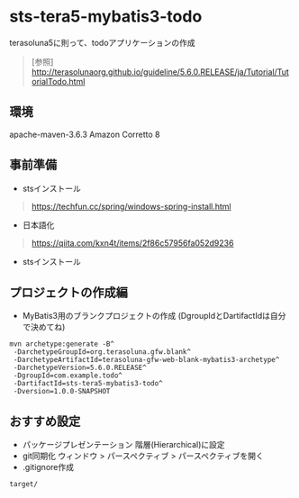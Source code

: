 # sts-tera5-mybatis3-todo
terasoluna5に則って、todoアプリケーションの作成
> [参照] http://terasolunaorg.github.io/guideline/5.6.0.RELEASE/ja/Tutorial/TutorialTodo.html

## 環境
apache-maven-3.6.3
Amazon Corretto 8

## 事前準備
- stsインストール
> https://techfun.cc/spring/windows-spring-install.html
- 日本語化
> https://qiita.com/kxn4t/items/2f86c57956fa052d9236


- stsインストール
## プロジェクトの作成編
- MyBatis3用のブランクプロジェクトの作成 (DgroupIdとDartifactIdは自分で決めてね)
```
mvn archetype:generate -B^
 -DarchetypeGroupId=org.terasoluna.gfw.blank^
 -DarchetypeArtifactId=terasoluna-gfw-web-blank-mybatis3-archetype^
 -DarchetypeVersion=5.6.0.RELEASE^
 -DgroupId=com.example.todo^
 -DartifactId=sts-tera5-mybatis3-todo^
 -Dversion=1.0.0-SNAPSHOT
```



## おすすめ設定
- パッケージプレゼンテーション
階層(Hierarchical)に設定
- git同期化
ウィンドウ > パースペクティブ > パースペクティブを開く
- .gitignore作成
```
target/
```

